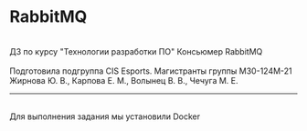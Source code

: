 # RabbitMQ
<br/>ДЗ по курсу "Технологии разработки ПО" Консьюмер RabbitMQ </br> 
<br/> Подготовила подгруппа CIS Esports. Магистранты группы М30-124М-21 Жирнова Ю. В., Карпова Е. М., Волынец В. В., Чечуга М. Е.</br> 
____
<br/> Для выполнения задания мы установили Docker </br>
